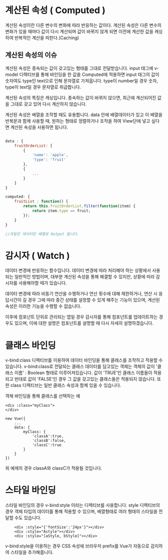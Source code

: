 # 계산된 속성 ( Computed )
계산된 속성이란 다른 변수의 변화에 따라 반응하는 값이다.
계산된 속성은 다른 변수의 변화가 있을 때마다 값이 다시 계산되며 
값이 바뀌지 않게 되면 이전에 계산한 값을 캐싱하여 반복적인 계산을 피한다.(Caching)

## 계산된 속성의 이슈

계산된 속성은 종속되는 값이 갖고있는 형태를 그대로 전달받습니다.
input 태그에 v-model 디렉티브를 통해 바인딩을 한 값을 Computed에 적용하면
input 태그의 값이 숫자여도 type인 text으로 인해 문자열로 가져옵니다.
type이 number일 경우 숫자, type이 text일 경우 문자열로 취급합니다.

계산된 속성의 특징은 캐싱입니다.
종속하는 값이 바뀌지 않으면, 최근에 계산되어진 값을 그대로 갖고 있어 다시 계산하지 않습니다.

계산된 속성은 배열을 조작할 때도 유용합니다.
data 안에 배열데이터가 있고 이 배열을 반복문과 함께 사용할 때,
원하는 형태로 정렬하거나 조작을 하여 View단에 넣고 싶다면 계산된 속성을 사용하면 됩니다.

```js

data : {
    fruitOrderList: [ 
        {
            'name': 'apple',
            'type': 'fruit'
        },
        {
            ...
        }
    ]
}

computed: {
    fruitList : function() {
        return this.fruitOrderList.filter(function(item) {
            return item.type == fruit;
        });
    }
}

//과일인 데이터만 배열로 Output 됩니다.

```

# 감시자 ( Watch )

데이터 변경에 반응하는 함수입니다.
데이터 변경에 따라 처리해야 하는 상황에서 사용되는 일반적인 방법이며,
대부분 계산된 속성을 통해 해결할 수 있지만, 상황에 따라 감시자를 사용해야할 때가 있습니다.

데이터 변경에 따라 비동기 연산을 수행하거나 연산 횟수에 대해 제한하거나, 
연산 시 응답시간이 길 경우 그에 따라 중간 상태를 설정할 수 있게 해주는 기능이 있으며, 
계산된 속성은 이러한 기능을 수행할 수 없습니다.

이후에 컴포넌트 단위로 관리되는 앱일 경우 감시자를 통해 컴포넌트를 업데이트하는 경우도 있으며,
이에 대한 설명은 컴포넌트를 설명할 때 다시 자세히 설명하겠습니다.

# 클래스 바인딩

v-bind:class 디렉티브를 이용하여 데이터 바인딩을 통해 클래스를 조작하고 적용할 수 있습니다.
v-bind:class로 전달되는 클래스 데이터를 담고있는 객체는 객체의 값이 '클래스 이름' : Boolean 형태로 이루어져있습니다.
값이 'TRUE'인 클래스 이름들이 적용되고 반대로 값이 'FALSE'인 경우 그 값을 갖고있는 클래스들은 적용되지 않습니다.
또한 class 디렉티브는 일반 클래스 속성과 함께 있을 수 있습니다.

객체 바인딩을 통해 클래스를 선택하는 예
```
<div :class="myClass">
</div>

new Vue({
    ...
    data: {
        myClass: {
            'classA':true,
            'classB':false,
            'classC':true
        }
    }
})
```

위 예제의 경우 classA와 classC가 적용될 것입니다.

# 스타일 바인딩

스타일 바인딩의 경우 v-bind:style 이라는 디렉티브를 사용합니다.
style 디렉티브의 경우 객체 타입의 데이터를 통해 적용할 수 있으며,
배열형태로 여러 형태의 스타일을 전달할 수도 있습니다.

```
    <div :style="{'fontSize':'24px'}"></div>
    <div :style="Astyle"></div>
    <div :style="[aStyle, bStyle]"></div>
```

v-bind:style을 이용하는 경우 CSS 속성에 브라우저 prefix를 Vue가 자동으로 감지하여 스타일을 추가해줍니다.
